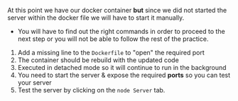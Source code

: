 At this point we have our docker container **but** since we did not started the server within the docker file we will have to start it manually.

- You will have to find out the right commands in order to proceed to the next step or you will not be able to follow the rest of the practice.

1. Add a missing line to the `Dockerfile` to "open" the required port
2. The container should be rebuild with the updated code
3. Executed in detached mode so it will continue to run in the background
4. You need to start the server & expose the required **ports** so you can test your server
5. Test the server by clicking on the `node Server` tab.


    





    